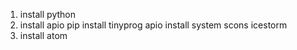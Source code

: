 
1. install python
2. install apio
pip install tinyprog
apio install system scons icestorm
3. install atom
